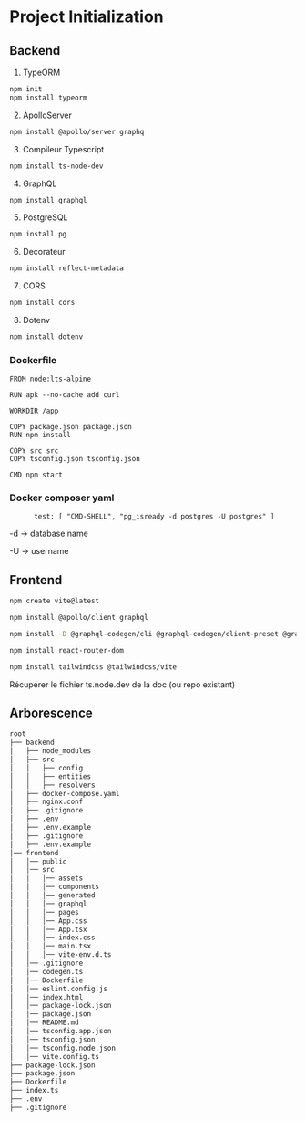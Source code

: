 # Project Initialization

## Backend
1. TypeORM
```bash
npm init
npm install typeorm
```

2. ApolloServer
```bash
npm install @apollo/server graphq
```

3. Compileur Typescript
```bash
npm install ts-node-dev
```

4. GraphQL
```bash
npm install graphql
```

5. PostgreSQL
```bash
npm install pg 
```

6. Decorateur
```bash
npm install reflect-metadata
```

7. CORS
```bash
npm install cors
```

8. Dotenv 
```bash
npm install dotenv
```

### Dockerfile

```docker
FROM node:lts-alpine

RUN apk --no-cache add curl

WORKDIR /app

COPY package.json package.json
RUN npm install

COPY src src
COPY tsconfig.json tsconfig.json

CMD npm start
```

### Docker composer yaml 
```docker
      test: [ "CMD-SHELL", "pg_isready -d postgres -U postgres" ]
```
-d -> database name

-U -> username

## Frontend

```bash
npm create vite@latest
```

```bash
npm install @apollo/client graphql
```

```bash
npm install -D @graphql-codegen/cli @graphql-codegen/client-preset @graphql-codegen/typescript @graphql-codegen/typescript-operations @graphql-codegen/typescript-react-apollo
```

```bash
npm install react-router-dom
```

```bash
npm install tailwindcss @tailwindcss/vite
```

Récupérer le fichier ts.node.dev de la doc (ou repo existant)


## Arborescence

```bash
root
├── backend
│   ├── node_modules
│   ├── src
│   │   ├── config
│   │   ├── entities
│   │   ├── resolvers
│   ├── docker-compose.yaml
│   ├── nginx.conf
│   ├── .gitignore
│   ├── .env
│   ├── .env.example
│   ├── .gitignore
│   ├── .env.example
│── frontend
│   │── public
│   │── src
│   │   │── assets
│   │   │── components
│   │   │── generated
│   │   │── graphql
│   │   │── pages
│   │   │── App.css
│   │   │── App.tsx
│   │   │── index.css
│   │   │── main.tsx
│   │   │── vite-env.d.ts
│   │── .gitignore
│   │── codegen.ts
│   │── Dockerfile
│   │── eslint.config.js
│   │── index.html
│   │── package-lock.json
│   │── package.json
│   │── README.md
│   │── tsconfig.app.json
│   │── tsconfig.json
│   │── tsconfig.node.json
│   │── vite.config.ts
├── package-lock.json
├── package.json
├── Dockerfile
├── index.ts
├── .env
├── .gitignore
```
